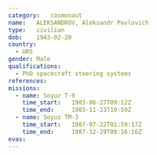```yaml
---
category:	cosmonaut
name:	ALEKSANDROV, Aleksandr Pavlovich 
type:	civilian
dob:	1943-02-20
country:
  - URS
gender:	Male
qualifications:
  - PhD spacecraft steering systems
references:
missions:
  - name: Soyuz T-9
    time_start:   1983-06-27T09:12Z
    time_end:     1983-11-23T19:59Z
  - name: Soyuz TM-3
    time_start:   1987-07-22T01:59:17Z
    time_end:     1987-12-29T09:16:16Z
evas:
---
```

